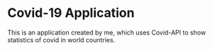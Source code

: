 # Covid-19 Application

This is an application created by me, which uses Covid-API to show statistics of covid in world countries.
